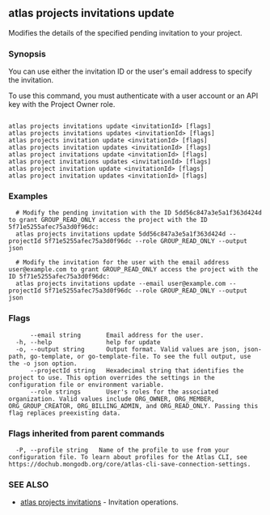## atlas projects invitations update

Modifies the details of the specified pending invitation to your project.


### Synopsis

You can use either the invitation ID or the user's email address to specify the invitation.

To use this command, you must authenticate with a user account or an API key with the Project Owner role.



```

atlas projects invitations update <invitationId> [flags]
atlas projects invitations updates <invitationId> [flags]
atlas projects invitation update <invitationId> [flags]
atlas projects invitation updates <invitationId> [flags]
atlas project invitations update <invitationId> [flags]
atlas project invitations updates <invitationId> [flags]
atlas project invitation update <invitationId> [flags]
atlas project invitation updates <invitationId> [flags]
```

### Examples

```
  # Modify the pending invitation with the ID 5dd56c847a3e5a1f363d424d to grant GROUP_READ_ONLY access the project with the ID 5f71e5255afec75a3d0f96dc:
  atlas projects invitations update 5dd56c847a3e5a1f363d424d --projectId 5f71e5255afec75a3d0f96dc --role GROUP_READ_ONLY --output json
  
  # Modify the invitation for the user with the email address user@example.com to grant GROUP_READ_ONLY access the project with the ID 5f71e5255afec75a3d0f96dc:
  atlas projects invitations update --email user@example.com --projectId 5f71e5255afec75a3d0f96dc --role GROUP_READ_ONLY --output json
```


### Flags

```
      --email string       Email address for the user.
  -h, --help               help for update
  -o, --output string      Output format. Valid values are json, json-path, go-template, or go-template-file. To see the full output, use the -o json option.
      --projectId string   Hexadecimal string that identifies the project to use. This option overrides the settings in the configuration file or environment variable.
      --role strings       User's roles for the associated organization. Valid values include ORG_OWNER, ORG_MEMBER, ORG_GROUP_CREATOR, ORG_BILLING_ADMIN, and ORG_READ_ONLY. Passing this flag replaces preexisting data.

```


### Flags inherited from parent commands

```
  -P, --profile string   Name of the profile to use from your configuration file. To learn about profiles for the Atlas CLI, see https://dochub.mongodb.org/core/atlas-cli-save-connection-settings.

```

### SEE ALSO


* [atlas projects invitations](atlas_projects_invitations.md)	- Invitation operations.



